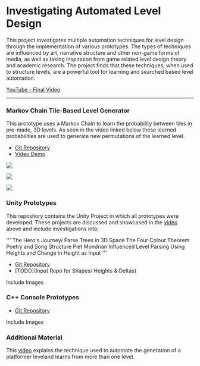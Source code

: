 # Investigating Automated Level Design

This project investigates multiple automation techniques for level design through the implementation of various prototypes. The types of techniques are influenced by art, narrative structure and other non-game forms of media, as well as taking inspiration from game related level design theory and academic research. The project finds that these techniques, when used to structure levels, are a powerful tool for learning and searched based level automation.

[YouTube - Final Video](https://www.youtube.com/watch?v=tlCWWixwgvA)

---

### Markov Chain Tile-Based Level Generator
This prototype uses a Markov Chain to learn the probability between tiles in pre-made, 3D levels. As seen in the video linked below these learned probabilities are used to generate new permutations of the learned level.

- [Git Repository](https://github.com/DudleyHK/Automated-3D-Level-Generation)
- [Video Demo](https://www.youtube.com/watch?v=76XambrRW_M)

![](https://dudleyhk.github.io/portfolio/disseration%20project/Markov%20Level%20Generator/MarkovChainGeneration.png)

![](https://dudleyHK.github.io/portfolio/disseration%20project/Markov%20Level%20Generator/MarkovChainGenerationAirTiles.png)

![](https://dudleyHK.github.io/portfolio/disseration%20project/Markov%20Level%20Generator/MarkovChainGenerationTransitionMatrix.png)


### Unity Prototypes
This repository contains the Unity Project in which all prototypes were developed. These projects are discussed and showcased in the [video](https://www.youtube.com/watch?v=tlCWWixwgvA) above and include investigations into;

'''
The Hero's Journey/ Parse Trees in 3D Space
The Four Colour Theorem
Poetry and Song Structure
Piet Mondrian Influenced Level Parsing
Using Heights and Change in Height as Input
'''

- [Git Repository](https://github.com/DudleyHK/Investigating-Level-Design-Techniques)
- [TODO](Input Repo for Shapes/ Heights & Deltas)

Include Images



### C++ Console Prototypes


- [Git Repository](https://github.com/DudleyHK/Level-Design-In-Console)

Include Images


### Additional Material
This [video](https://www.youtube.com/watch?v=XcxsckJOvIg) explains the technique used to automate the generation of a platformer leveland learns from more than one level.
